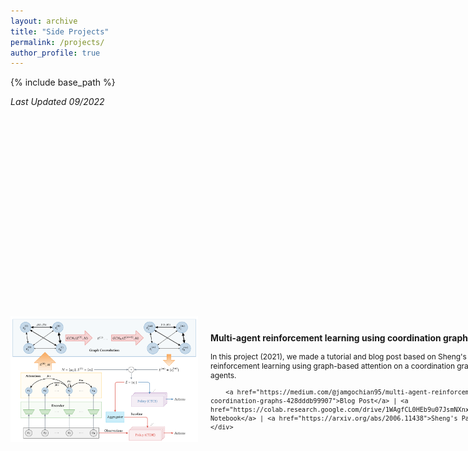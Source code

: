 ```yaml
---
layout: archive
title: "Side Projects"
permalink: /projects/
author_profile: true
---
```


{% include base_path %}

_Last Updated 09/2022_

<div style="display: flex; align-items: center; gap: 20px; margin-bottom: 20px;">
    <div style="flex: 0 0 300px;">
        <img src="/images/project-marl.png" style="width: 100%; height: auto;">
    </div>
    <div style="flex: 1; font-size: 0.85em;">
        <h3>Multi-agent reinforcement learning using coordination graphs</h3>
        In this project (2021), we made a tutorial and blog post based on Sheng's work on multi-agent reinforcement learning using graph-based attention on a coordination graph of interacting agents. 

        <a href="https://medium.com/@jamgochian95/multi-agent-reinforcement-learning-with-coordination-graphs-428dddb99907">Blog Post</a> | <a href="https://colab.research.google.com/drive/1WAgfCL0HEb9u07JsmNXnx2vwt8TyPmX5">Tutorial Notebook</a> | <a href="https://arxiv.org/abs/2006.11438">Sheng's Paper</a>
    </div>
</div>

<div style="display: flex; align-items: center; gap: 20px; margin-bottom: 20px;">
    <div style="flex: 0 0 300px;">
        <img src="/images/projects_covid19.png" style="width: 100%; height: auto;">
    </div>
    <div style="flex: 1; font-size: 0.85em;">
        <h3>Covid-19 infection prediction modeling</h3>
        In this project (2021), we posited our own (convex) models to predict COVID-19 infections. We compared our models to regularized autogregressive moving average (also trained through convex optimization), along with a (non-convex) SIRD model trained through <a href="http://proceedings.mlr.press/v119/menda20a/menda20a.pdf">Certainty-Equivalent Expectation-Maximization</a>. We found that our models were (non-surprisingly) much faster to learn and all models were comparably poor at predicting COVID-19 infections. Turns out COVID-19 is quite hard to forecast.

        <a href="/files/projects-covid19.pdf">Paper</a> | <a href="https://github.com/jamgochiana/CovidModeling">Code</a>
    </div>
</div>

<div style="display: flex; align-items: center; gap: 20px; margin-bottom: 20px;">
    <div style="flex: 0 0 300px;">
        <img src="/images/projects_diffqlearning.png" style="width: 100%; height: auto;">
    </div>
    <div style="flex: 1; font-size: 0.85em;">
        <h3>Modified differential Q-Learning</h3>
        In this project (2021), we looked at <a href="http://proceedings.mlr.press/v139/wan21a/wan21a.pdf">differential Q-learning</a>, a variant of Q-learning which overcomes the need to introduce an artificial discount factor by keeping track of average reward and differentials instead of cumulative reward. We suggested a modification that kept track of additional differentials over state partitions, showing that if you had a problem where reward was amenable to state partitioning and did so smartly, you could learn better policies more quickly.

        <a href="/files/projects_diffqlearning.pdf">Paper</a>
    </div>
</div>

<div style="display: flex; align-items: center; gap: 20px; margin-bottom: 20px;">
    <div style="flex: 0 0 300px;">
        <img src="/images/projects_metatimeseries.jpg" style="width: 100%; height: auto;">
    </div>
    <div style="flex: 1; font-size: 0.85em;">
        <h3>Meta black-box time-series forecasting with external covariates</h3>
        In this project (2020), we tried to see if we could meta-learn how to make time-series predictions of electricity demand at new locations given little data at those locations (few-shot), but a lot of data at related locations. We put forward a method called TSMANN that built off of <a href="http://proceedings.mlr.press/v48/santoro16.pdf">Memory Augmented Neural Networks</a> but applied specifically to time-series forecasting with external covariates (e.g. weather information).

        <a href="/files/projects_metatimeseries.pdf">Paper</a>
    </div>
</div>

<div style="display: flex; align-items: center; gap: 20px; margin-bottom: 20px;">
    <div style="flex: 0 0 300px;">
        <img src="/images/projects_bayesopt.png" style="width: 100%; height: auto;">
    </div>
    <div style="flex: 1; font-size: 0.85em;">
        <h3>Hyperparameter tuning through Expected Improvement exploration</h3>
        In this project (2020), we wrote a library to do automatic hyperparameter tuning using Bayesian optimization with Expected Improvement exploration. There are better methods to do this nowadays, e.g. <a href="https://proceedings.neurips.cc/paper/2011/file/86e8f7ab32cfd12577bc2619bc635690-Paper.pdf">Tree Parzen estimators</a>, or <a href="http://proceedings.mlr.press/v80/falkner18a.html">BOHB</a>.

        <a href="/files/projects_bayesopt-2.pdf">Paper</a> | <a href="https://github.com/jamgochiana/GaussianProcessBandits.py">Code</a>
    </div>
</div>

<div style="display: flex; align-items: center; gap: 20px; margin-bottom: 20px;">
    <div style="flex: 0 0 300px;">
        <img src="/images/projects_mcts.png" style="width: 100%; height: auto;">
    </div>
    <div style="flex: 1; font-size: 0.85em;">
        <h3>Continuous action EV charge scheduling through Monte Carlo Tree Search</h3>
        In this project (2020), I tried to use Monte Carlo Tree Search to schedule electric vehicle charging given different probabilistic models of external electricity demand and non-convex charging dynamics. I handled the large continuous action and space spaces by using double progressive widening. I also compared using linear, feedforward neural network, and recurrent neural network models to do the single-step electricity demand prediction, while propagating appropriate information down through the tree search. I think now, the most efficient way to solve this problem may be using <a href="https://ieeexplore.ieee.org/abstract/document/7963253">multi-forecast (scenario-based) MPC</a> with sample-efficient methods to do the non-convex optimization, e.g. <a href="https://arc.aiaa.org/doi/pdf/10.2514/1.G001921">MPPI</a> or <a href="https://arxiv.org/abs/1604.00772">CMA-ES</a>.

        <a href="/files/projects_mcts.pdf">Paper</a>
    </div>
</div>

<div style="display: flex; align-items: center; gap: 20px; margin-bottom: 20px;">
    <div style="flex: 0 0 300px;">
        <img src="/images/projects_bayesianrnn.png" style="width: 100%; height: auto;">
    </div>
    <div style="flex: 1; font-size: 0.85em;">
        <h3>Bayesian probabilistic driver modeling</h3>
        In this project (2020), we developed a probabilistic driver prediction model based on real highway data for vehicles changing lanes. We captured different methods for capturing epistemic uncertainty, including probabilistic feedforward and recurrent neural networks, RNNs trained with <a href="http://proceedings.mlr.press/v37/blundell15.pdf">Bayes by Backprop</a>, and Bayesian RNNs with <a href="https://arxiv.org/pdf/1704.02798.pdf">posterior sharpening</a>. 

        <a href="/files/projects-bayesianrnn.pdf">Paper</a> | <a href="https://github.com/parachutel/bayes-by-backprop">Code</a>
    </div>
</div>

<div style="display: flex; align-items: center; gap: 20px; margin-bottom: 20px;">
    <div style="flex: 0 0 300px;">
        <img src="/images/projects_gmphd.png" style="width: 100%; height: auto;">
    </div>
    <div style="flex: 1; font-size: 0.85em;">
        <h3>GaussianFilters.jl</h3>
        We made a Julia library (2019) that implements a Kalman, Extended Kalman, and Unscented Kalman Filters with automatic differentiation to calulate dynamic and observation function Jacobians automatically. We also implemented the Probability Hypothesis Density filter for multi-target object tracking in cluttered environments.

        <a href="/files/projects_phd_filter.pdf">Paper</a> on the PHD filter | <a href="http://github.com/sisl/GaussianFilters.jl">Code</a>
    </div>
</div>

<div style="display: flex; align-items: center; gap: 20px; margin-bottom: 20px;">
    <div style="flex: 0 0 300px;">
        <img src="/images/projects_3dnst-1.png" style="width: 100%; height: auto;">
    </div>
    <div style="flex: 1; font-size: 0.85em;">
        <h3>3D neural style transfer</h3>
        In this project (2019), we attempted to apply Neural Style Transfer to images with depth channels, with the hopes of being able to blend the style transfer with the depth to make some cool pictures. We had some mixed success, a big problem being style itself is often 2D and doesn't blend well with depth. We still had some pretty cool pictures come out, and there are definitely better ways to do this nowadays.

        <a href="/files/projects_3dneuralstyletranser-2.pdf">Paper</a>
    </div>
</div>

<div style="display: flex; align-items: center; gap: 20px; margin-bottom: 20px;">
    <div style="flex: 0 0 300px;">
        <img src="/images/projects-roboticautonomy.png" style="width: 100%; height: auto;">
    </div>
    <div style="flex: 1; font-size: 0.85em;">
        <h3>Robotic autonomy</h3>
        For the Stanford robotic autonomy class (2019), we worked together to develop an autonomous software stack for a TurtleBot equipped with a camera and lidar. Our turtlebot operated autonomously in a real test environment while detecting signs and objects through its fast object recognition modules, mapping the environment with lidar SLAM, planning its path using RRT, and successfully navigating to different requested objects. 
    </div>
</div>

